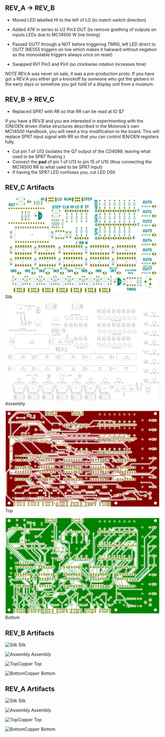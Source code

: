 
## REV_A -> REV_B

- Moved LED labelled HI to the left of LO (to match switch direction)

- Added 47K in series to U2 Pin3 OUT (to remove gosthing of outputs on inputs LEDs due to MC14500 W line timing)

- Passed OUT7 through a NOT before triggering TMR0, left LED direct to OUT7 (NE555 triggers on low which makes it hakward without negation as the monostable triggers always once on reset)

- Swapped RV1 Pin3 and Pin1 (so clockwise rotation increases time)

*NOTE* REV.A was never on sale, it was a pre-production proto. If you have got a REV.A you either got a
knockoff by someone who got the gerbers in the early days or somehow you got hold of a display unit
from a museum.

## REV_B -> REV_C

- Replaced SPR7 with RR so that RR can be read at IO $7 

If you have a REV.B and you are interested in experimenting with the ION/OEN driven if/else structures
described in the Motorola's own MC14500 Handbook, you will need a tiny modification to the board. This
will replace SPR7 input signal with RR so that you can control IEN/OEN registers fully.

- Cut pin 1 of U13 (isolates the Q7 output of the CD4099, leaving what used to be SPR7 floating )
- Connect the **pad** of pin 1 of U13 to pin 15 of U10 (thus connecting the MC14500 RR to what used to be SPR7 input)
- If having the SPR7 LED confuses you, cut LED D50

## REV_C Artifacts

![Silk](/documentation/rev_c-silk.svg)
Silk


![Assembly](/documentation/rev_c-assembly.svg)
Assembly


![TopCopper](/documentation/rev_c-top.svg)
Top


![BottomCopper](/documentation/rev_c-bottom.svg)
Bottom



## REV_B Artifacts

![Silk](/documentation/rev_b-silk.svg)
Silk


![Assembly](/documentation/rev_b-assembly.svg)
Assembly


![TopCopper](/documentation/rev_b-top.svg)
Top


![BottomCopper](/documentation/rev_b-bottom.svg)
Bottom


## REV_A Artifacts

![Silk](/documentation/rev_a-silk.svg)
Silk


![Assembly](/documentation/rev_a-assembly.svg)
Assembly


![TopCopper](/documentation/rev_a-top.svg)
Top


![BottomCopper](/documentation/rev_a-bottom.svg)
Bottom
